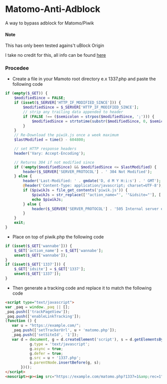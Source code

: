 # Matomo-Anti-Adblock
A way to bypass adblock for Matomo/Piwik

#### Note
This has only been tested agains't uBlock Origin

I take no credit for this, all info can be found [here](https://github.com/matomo-org/matomo/issues/7364)

### Procedee
 - Create a file in your Mamoto root directory e.x 1337.php and paste the following code
```php
if (empty($_GET)) {
    $modifiedSince = FALSE;
    if (isset($_SERVER['HTTP_IF_MODIFIED_SINCE'])) {
        $modifiedSince = $_SERVER['HTTP_IF_MODIFIED_SINCE'];
        // strip any trailing data appended to header
        if (FALSE !== ($semicolon = strpos($modifiedSince, ';'))) {
            $modifiedSince = strtotime(substr($modifiedSince, 0, $semicolon));
        }
    }
    // Re-Download the piwik.js once a week maximum
    $lastModified = time() - 604800;

    // set HTTP response headers
    header('Vary: Accept-Encoding');

    // Returns 304 if not modified since
    if (!empty($modifiedSince) && $modifiedSince <= $lastModified) {
        header($_SERVER['SERVER_PROTOCOL'] . ' 304 Not Modified');
    } else {
        header('Last-Modified: ' . gmdate('D, d M Y H:i:s') . ' GMT');
        @header('Content-Type: application/javascript; charset=UTF-8');
        if ($piwikJs = file_get_contents('piwik.js')) {
            $piwikJs = str_replace(['"action_name="', '"&idsite="'], ['"wannabe="', '"&1337="'], $piwikJs);
            echo $piwikJs;
        } else {
            header($_SERVER['SERVER_PROTOCOL'] . '505 Internal server error');
        }
    }
    exit;
}
```
 - Place on top of piwik.php the following code
```php
if (isset($_GET['wannabe'])) {
    $_GET['action_name'] = $_GET['wannabe'];
    unset($_GET['wannabe']);
}
if (isset($_GET['1337'])) {
    $_GET['idsite'] = $_GET['1337'];
    unset($_GET['1337']);
}
```

 - Then generate a tracking code and replace it to match the following code
 ```html
<script type="text/javascript">
var _paq = window._paq || [];
_paq.push(['trackPageView']);
_paq.push(['enableLinkTracking']);
(function () {
    var u = "https://example.com/";
    _paq.push(['setTrackerUrl', u + 'matomo.php']);
    _paq.push(['setSiteId', '1']);
    var d = document, g = d.createElement('script'), s = d.getElementsByTagName('script')[0];
            g.type = 'text/javascript';
            g.async = true;
            g.defer = true;
            g.src = u + '1337.php';
            s.parentNode.insertBefore(g, s);
        })();
</script>
<noscript><p><img src="https://example.com/matomo.php?1337=1&amp;rec=1" style="border:0;" alt=""/></p></noscript>
```